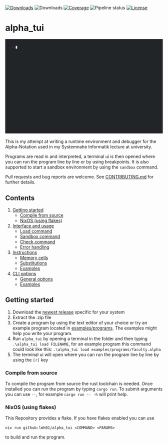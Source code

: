 [![Downloads](https://img.shields.io/github/v/release/lmh01/alpha_tui)](https://github.com/lmh01/alpha_tui/releases)
![Downloads](https://img.shields.io/github/downloads/lmh01/alpha_tui/total)
[![Coverage](https://img.shields.io/codecov/c/github/lmh01/alpha_tui)](https://app.codecov.io/gh/LMH01/alpha_tui)
![Pipeline status](https://img.shields.io/github/actions/workflow/status/lmh01/alpha_tui/rust.yml)
[![License](https://img.shields.io/github/license/lmh01/alpha_tui)](LICENSE)

# alpha_tui

![Demo](docs/demo.gif)

This is my attempt at writing a runtime environment and debugger for the Alpha-Notation used in my Systemnahe Informatik lecture at university.

Programs are read in and interpreted, a terminal ui is then opened where you can run the program line by line or by using breakpoints. It is also supported to start a sandbox environment by using the `sandbox` command.

Pull requests and bug reports are welcome. See [CONTRIBUTING.md](CONTRIBUTING.md) for further details.

## Contents

1. [Getting started](#getting-started)
    - [Compile from source](#compile-from-source)
    - [NixOS (using flakes)](#nixos-using-flakes)
2. [Interface and usage](docs/interface_and_usage.md)
    - [Load command](docs/interface_and_usage.md#load-command)
    - [Sandbox command](docs/interface_and_usage.md#sandbox-command)
    - [Check command](docs/interface_and_usage.md#check-command)
    - [Error handling](docs/interface_and_usage.md#error-handling)
3. [Instructions](docs/instructions.md)
    - [Memory cells](docs/instructions.md#memory-cells)
    - [Substitutions](docs/instructions.md#substitutions)
    - [Examples](docs/instructions.md#examples)
4. [CLI options](docs/cli.md)
    - [General options](docs/cli.md#general-options)
    - [Examples](docs/cli.md#examples)

## Getting started

1. Download the [newest release](https://github.com/lmh01/alpha_tui/releases/latest) specific for your system
2. Extract the .zip file 
3. Create a program by using the text editor of your choice or try an example program located in [examples/programs](examples/programs). The examples might help you write your program.
4. Run `alpha_tui` by opening a terminal in the folder and then typing `.\alpha_tui load FILENAME`, for an example program this command could look like this: `.\alpha_tui load examples/programs/faculty.alpha`
5. The terminal ui will open where you can run the program line by line by using the `[r]` key

### Compile from source

To compile the program from source the rust toolchain is needed. Once installed you can run the program by typing `cargo run`. To submit arguments you can use `--`, for example `cargo run -- -h` will print help.

### NixOS (using flakes)

This Repository provides a flake. If you have flakes enabled you can use

```
nix run github:lmh01/alpha_tui <COMMAND> <PARAMS>
```

to build and run the program.